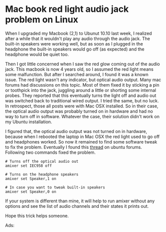 Mac book red light audio jack problem on Linux
===
When I upgraded my Macbook (2,1) to Ubunut 10.10 last week, I realized after a while that it wouldn't play any audio through the audio jack. The built-in speakers were working well, but as soon as I plugged in the headphone the built-in speakers would go off (as expected) and the headphone would be quiet too.  
  
Then I got little concerned when I saw the red glow coming out of the audio jack. This macbook is now 4 years old, so I assumed the red light means some malfunction. But after I searched around, I found it was a known issue. The red light wasn't any indicator, but optical audio output. Many mac forums had discussions on this topic. Most of them fixed it by sticking a pin or toothpick into the jack, juggling around a little or shorting some internal probes. They reported that this eventually turns the light off and audio out was switched back to traditional wired output. I tried the same, but no luck. In retrospect, those all posts were with Mac OSX installed. So in their case, the optical audio output was probably turned on in hardware and had no way to turn off in software. Whatever the case, their solution didn't work on my Ubuntu installation.  
  
I figured that, the optical audio output was not turned on in hardware, because when I rebooted the laptop in Mac OSX the red light used to go off and headphones worked. So now it remained to find some software tweak to fix the problem. Eventually I found this [thread][0] on ubuntu forums. Following two commands fixed the problem.  
  

    # Turns off the optical audio out  
    amixer set IEC958 off  
      
    # Turns on the headphone speakers  
    amixer set Speaker,1 on  
      
    # In case you want to tweak built-in speakers  
    amixer set Speaker,0 on  
    

  
If your system is different than mine, it will help to run amixer without any options and see the list of audio channels and their states it prints out.  
  
Hope this trick helps someone.  
  
Ads:  


[0]: http://ubuntuforums.org/showthread.php?t=898904

